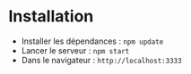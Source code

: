 # Installation

* Installer les dépendances : `npm update`
* Lancer le serveur : `npm start`
* Dans le navigateur : `http://localhost:3333`
